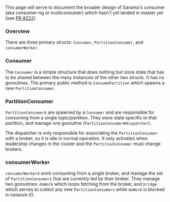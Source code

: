 This page will serve to document the broader design of Sarama's consumer (aka consumer-ng or multiconsumer) which hasn't yet landed in master yet (see [PR #222](https://github.com/Shopify/sarama/pull/222)).

### Overview

There are three primary structs: `Consumer`, `PartitionConsumer`, and `consumerWorker`.

### Consumer

The `Consumer` is a simple structure that does nothing but store state that has to be shared between the many instances of the other two structs. It has no goroutines. The primary public method is `ConsumePartition` which spawns a new `PartitionConsumer`.

### PartitionConsumer

`PartitionConsumer`s are spawned by a `Consumer` and are responsible for consuming from a single topic/partition. They store state specific to that partition, and manage one goroutine (`PartitionConsumer#dispatcher`).

The dispatcher is only responsible for associating the `PartitionConsumer` with a broker, so it is idle in normal operation. It only activates when leadership changes in the cluster and the `PartitionConsumer` must change brokers.

### consumerWorker

`consumerWorker`s work consuming from a single broker, and manage the set of `PartitionConsumers` that are currently led by their broker. They manage two goroutines: `doWork` which loops fetching from the broker, and `bridge` which serves to collect any new `PartitionConsumers` while `doWork` is blocked in network IO.